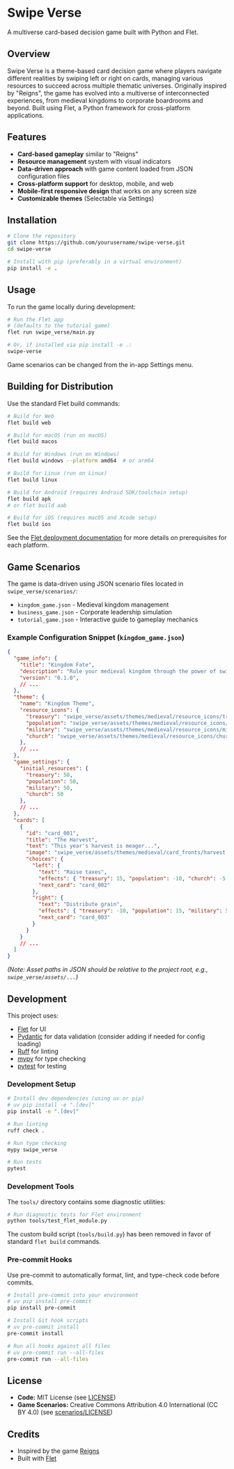 # Swipe Verse

A multiverse card-based decision game built with Python and Flet.

## Overview

Swipe Verse is a theme-based card decision game where players navigate different realities by swiping left or right on cards, managing various resources to succeed across multiple thematic universes. Originally inspired by "Reigns", the game has evolved into a multiverse of interconnected experiences, from medieval kingdoms to corporate boardrooms and beyond. Built using Flet, a Python framework for cross-platform applications.

## Features

- **Card-based gameplay** similar to "Reigns"
- **Resource management** system with visual indicators
- **Data-driven approach** with game content loaded from JSON configuration files
- **Cross-platform support** for desktop, mobile, and web
- **Mobile-first responsive design** that works on any screen size
- **Customizable themes** (Selectable via Settings)

## Installation

```bash
# Clone the repository
git clone https://github.com/yourusername/swipe-verse.git
cd swipe-verse

# Install with pip (preferably in a virtual environment)
pip install -e .
```

## Usage

To run the game locally during development:

```bash
# Run the Flet app 
# (defaults to the tutorial game)
flet run swipe_verse/main.py 

# Or, if installed via pip install -e .:
swipe-verse 
```

Game scenarios can be changed from the in-app Settings menu.

## Building for Distribution

Use the standard Flet build commands:

```bash
# Build for Web
flet build web

# Build for macOS (run on macOS)
flet build macos

# Build for Windows (run on Windows)
flet build windows --platform amd64  # or arm64

# Build for Linux (run on Linux)
flet build linux

# Build for Android (requires Android SDK/toolchain setup)
flet build apk 
# or flet build aab

# Build for iOS (requires macOS and Xcode setup)
flet build ios
```

See the [Flet deployment documentation](https://flet.dev/docs/guides/python/deploying-app) for more details on prerequisites for each platform.

## Game Scenarios

The game is data-driven using JSON scenario files located in `swipe_verse/scenarios/`:

- `kingdom_game.json` - Medieval kingdom management
- `business_game.json` - Corporate leadership simulation
- `tutorial_game.json` - Interactive guide to gameplay mechanics

### Example Configuration Snippet (`kingdom_game.json`)

```json
{
  "game_info": {
    "title": "Kingdom Fate",
    "description": "Rule your medieval kingdom through the power of swiping",
    "version": "0.1.0",
    // ...
  },
  "theme": {
    "name": "Kingdom Theme",
    "resource_icons": {
      "treasury": "swipe_verse/assets/themes/medieval/resource_icons/treasury.png",
      "population": "swipe_verse/assets/themes/medieval/resource_icons/population.png",
      "military": "swipe_verse/assets/themes/medieval/resource_icons/military.png",
      "church": "swipe_verse/assets/themes/medieval/resource_icons/church.png"
    },
    // ...
  },
  "game_settings": {
    "initial_resources": {
      "treasury": 50,
      "population": 50,
      "military": 50,
      "church": 50
    },
    // ...
  },
  "cards": [
    {
      "id": "card_001",
      "title": "The Harvest",
      "text": "This year's harvest is meager...",
      "image": "swipe_verse/assets/themes/medieval/card_fronts/harvest.png",
      "choices": {
        "left": {
          "text": "Raise taxes",
          "effects": { "treasury": 15, "population": -10, "church": -5 },
          "next_card": "card_002"
        },
        "right": {
          "text": "Distribute grain",
          "effects": { "treasury": -10, "population": 15, "military": 5 },
          "next_card": "card_003"
        }
      }
    }
    // ...
  ]
}
```
*(Note: Asset paths in JSON should be relative to the project root, e.g., `swipe_verse/assets/...`)*

## Development

This project uses:
- [Flet](https://flet.dev/) for UI
- [Pydantic](https://pydantic-docs.helpmanual.io/) for data validation (consider adding if needed for config loading)
- [Ruff](https://github.com/charliermarsh/ruff) for linting
- [mypy](http://mypy-lang.org/) for type checking
- [pytest](https://docs.pytest.org/) for testing

### Development Setup

```bash
# Install dev dependencies (using uv or pip)
# uv pip install -e ".[dev]" 
pip install -e ".[dev]"

# Run linting
ruff check .

# Run type checking
mypy swipe_verse

# Run tests
pytest
```

### Development Tools

The `tools/` directory contains some diagnostic utilities:

```bash
# Run diagnostic tests for Flet environment
python tools/test_flet_module.py 
```

The custom build script (`tools/build.py`) has been removed in favor of standard `flet build` commands.

### Pre-commit Hooks

Use pre-commit to automatically format, lint, and type-check code before commits.

```bash
# Install pre-commit into your environment
# uv pip install pre-commit
pip install pre-commit

# Install Git hook scripts
# uv pre-commit install
pre-commit install

# Run all hooks against all files
# uv pre-commit run --all-files
pre-commit run --all-files
```

## License

- **Code:** MIT License (see [LICENSE](LICENSE))
- **Game Scenarios:** Creative Commons Attribution 4.0 International (CC BY 4.0) (see [scenarios/LICENSE](scenarios/LICENSE))

## Credits

- Inspired by the game [Reigns](https://www.devolverdigital.com/games/reigns)
- Built with [Flet](https://flet.dev/)
